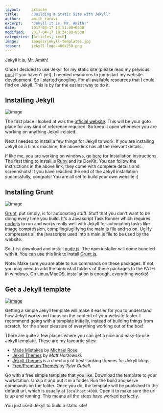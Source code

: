 ```yaml
---
layout:     article
title:      "Building a Static Site with Jekyll"
author:     amith_raravi
excerpt:    "Jekyll it is, Mr. Amith!"
date:       2017-04-17 14:51:00+0530
modified:   2017-04-17 16:34:00+0530
categories: [articles, tech]
image:      images/jekyll-templates.jpg
teaser:     jekyll-logo-400x250.png
---
```


Jekyll it is, Mr. Amith!

Once I decided to use Jekyll for my static site (please read my previous [post](/articles/tech/an-exercise-in-static-sites) if you haven't yet), I needed resources to jumpstart my website development. So I started googling. For all available resources that I could find on Jekyll. This is by far the easiest way to do it.

## Installing Jekyll

![image](/images/jekyll-logo.png)

The first place I looked at was the [official website](https://jekyllrb.com/docs/home/). This will be your goto place for any kind of reference required. So keep it open whenever you are working on anything Jekyll-related.

Next I needed to install a few things for Jekyll to work. If you are installing Jekyll on a Linux machine, the above link has all the relevant details.

If like me, you are working on windows, go [here](https://labs.sverrirs.com/jekyll/) for Installation instructions. The first thing to install is [Ruby](http://rubyinstaller.org/downloads/) and its DevKit. You can follow the instructions in the above link, they come with complete details and screenshots! If you have reached the end of the Jekyll installation successfully, congrats! You are all set to build your own website :)

## Installing Grunt

![image](/images/grunt-logo.jpg)

[Grunt](https://gruntjs.com/), put simply, is for automating stuff. Stuff that you don't want to be doing every time you build. It's a Javascript Task Runner which requires [node.js](https://nodejs.org/en/) to run and works really well with Jekyll for automating tasks like image compression, compiling/uglifying the main.js file and so on. Uglify compresses all the javascripts used into a main.js file to be used by the website.

So, first download and install [node.js](https://nodejs.org/en/download/). The npm installer will come bundled with it. You can use this link to install [Grunt.js](http://www.codebelt.com/javascript/install-grunt-js-on-windows/).

Note: Make sure you are able to run commands on these packages. If not, you may need to add the bin/install folders of these packages to the PATH in windows. On Linux/MacOS, installation is enough, everything works!

## Get a Jekyll template

[![image](/images/jekyll-templates.jpg)](https://jekyllthemes.io/theme/31560300/beautiful-jekyll)

Getting a simple Jekyll template will make it easier for you to understand how Jekyll works and focus on the content of your website faster. I recommend going with a template initially, instead of building things from scratch, for the sheer pleasure of everything working out of the box!

There are quite a few places where you can get a nice and easy-to-use Jekyll template. These are my favourite sites:

* [Made Mistakes](https://mademistakes.com/articles/using-jekyll-2016/) by [Michael Rose](https://github.com/mmistakes).
* [Jekyll Themes](http://jekyllthemes.org/) by *Matt Harzewski*.
* [Jekyll Themes](http://themes.jekyllrc.org/) is a directory of best-looking themes for Jekyll blogs.
* [Free/Premium Themes](https://jekyllthemes.io/) by *Tyler Cubell*.

Go with a free simple template that you like. Download the template to your workstation. Unzip it and put it in a folder. Run the build and serve commands on the folder. Once you do, the template will be published to the default url, which is usually at `localhost:4000`. Open it to make sure the url is up and running. This means all the steps have worked perfectly.

You just used Jekyll to build a static site!
